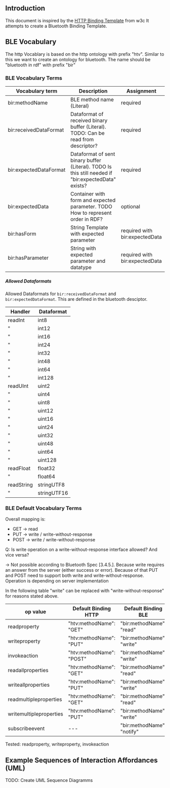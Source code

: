 ## Introduction
This document is inspired by the [HTTP Binding Template](https://w3c.github.io/wot-binding-templates/bindings/protocols/http/index.html) from w3c It attempts to create a Bluetooth Binding Template.

## BLE Vocabulary

The http Vocablary is based on the http ontology with prefix "htv". Similar to this we want to create an ontology for bluetooth. The name should be "bluetooth in rdf" with prefix "bir"

### BLE Vocabulary Terms

| Vocabulary term | Description | Assignment | Type |
| --- | --- | --- | --- |
| bir:methodName |BLE method name (Literal) | required | string |
| bir:receivedDataFormat | Dataformat of received binary buffer (Literal). TODO: Can be read from descriptor? | required | string |
| bir:expectedDataFormat | Dataformat of sent binary buffer (Literal). TODO Is this still needed if "bir:expectedData" exists? | required | string |
| bir:expectedData | Container with form and expected parameter. TODO How to represent order in RDF? | optional | string? |
| bir:hasForm | String Template with expected parameter | required with bir:expectedData | ??? |
| bir:hasParameter | String with expected parameter and datatype | required with bir:expectedData | ??? |


##### Allowed Dataformats
Allowed Dataformats for <code>bir:receivedDataFormat</code> and <code>bir:expectedDataFormat</code>. This are defined in the bluetooth desciptor.

| Handler | Dataformat |
| --- | --- |
| readInt | int8 |
| " | int12 |
| " | int16 |
| " | int24 |
| " | int32 |
| " | int48 |
| " | int64 |
| " | int128 |
| readUInt | uint2 |
| " | uint4 |
| " | uint8 |
| " | uint12 |
| " | uint16 |
| " | uint24 |
| " | uint32 |
| " | uint48|
| " | uint64 |
| " | uint128 |
| readFloat | float32 |
| " | float64 |
| readString | stringUTF8 |
| " | stringUTF16 |


### BLE Default Vocabulary Terms
Overall mapping is:
- GET -> read
- PUT -> write / write-without-response
- POST -> write / write-without-response

Q: Is write operation on a write-without-response interface allowed? And vice versa?

-> Not possible according to Bluetooth Spec [3.4.5.]. Because write requires an answer from the server (either success or error). 
Because of that PUT and POST need to support both write and write-without-response. Operation is depending on server implementation

In the following table "write" can be replaced with "write-without-response" for reasons stated above.

| op value | Default Binding HTTP | Default Binding BLE |
| --- | --- | --- |
|  readproperty | "htv:methodName": "GET" | "bir:methodName": "read" | 
| writeproperty | "htv:methodName": "PUT" | "bir:methodName": "write" | 
| invokeaction | "htv:methodName": "POST" | "bir:methodName": "write" | 
| readallproperties | "htv:methodName": "GET" | "bir:methodName": "read" | 
| writeallproperties | "htv:methodName": "PUT" | "bir:methodName": "write" | 
| readmultipleproperties | "htv:methodName": "GET" | "bir:methodName": "read" | 
| writemultipleproperties | "htv:methodName": "PUT" | "bir:methodName": "write" | 
| subscribeevent | --- | "bir:methodName": "notify" |

Tested: readproperty, writeproperty, invokeaction

## Example Sequences of Interaction Affordances (UML)
TODO: Create UML Sequence Diagramms
